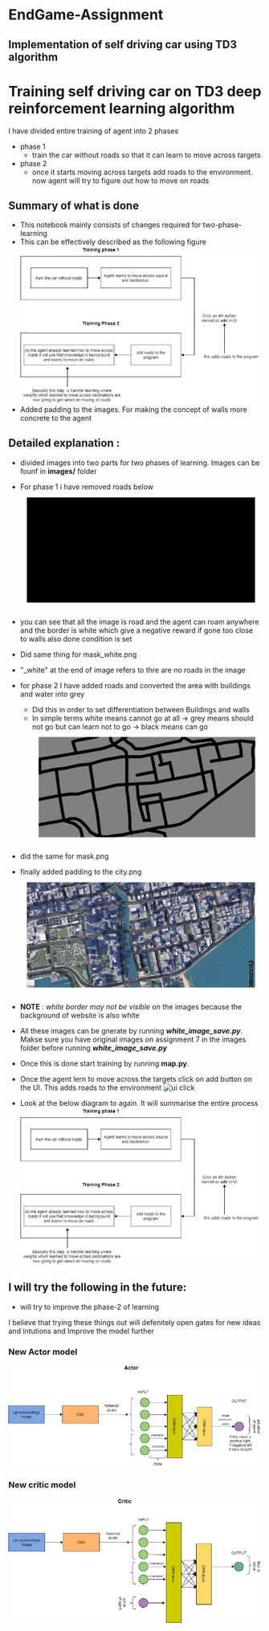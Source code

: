 # EndGame-Assignment

## Implementation of self driving car using TD3 algorithm

# Training self driving car on TD3 deep reinforcement learning algorithm 
I have divided entire training of agent into 2 phases
- phase 1
    - train the car without roads so that it can learn to move across targets
- phase 2
    - once it starts moving across targets add roads to the environment. now agent will try to figure out how to move on roads 

## Summary of what is done 
- This notebook mainly consists of changes required for two-phase-learning
- This can be effectively described as the following figure
![trainig](image_pres/training_flow.png)
- Added padding to the images. For making the concept of walls more concrete to the agent


## Detailed explanation :
- divided images into two parts for two phases of learning. Images can be founf in __images/__ folder
- For phase 1 i have removed roads below
![white mask](images/MASK1_white.png)
- you can see that all the image is road and the agent can roam anywhere and the border is white which give a negative reward if gone too close to walls also done condition is set
- Did same thing for mask_white.png
- "\_white" at the end of image refers to thre are no roads in the image
- for phase 2 I have added roads and converted the area with buildings and water into grey 
    - Did this in order to set differentiation between Buildings and walls
    - In simple terms white means cannot go at all -> grey means should not go but can learn not to go -> black means can go 
 ![mask](images/MASK1.png)
 - did the same for mask.png
 - finally added padding to the city.png
 ![city](images/citymap.png)
 - __NOTE__ : _white border may not be visible_ on the images because the background of website is also white
 - All these images can be gnerate by running ___white_image_save.py___. Makse sure you have original images on assignment 7 in the images folder before running ___white_image_save.py___
 
- Once this is done start training by running __map.py__. 
- Once the agent lern to move across the targets click on add button on the UI. This adds roads to the environment
![ui click](images/ui_click.jpg)
- Look at the below diagram to again. It will summarise the entire process
![trainig](image_pres/training_flow.png)


## I will try the following in the future:
- will try to improve the phase-2 of learning

I believe that trying these things out will defenitely open gates for new ideas and intutions and Improve the model further

 ### New Actor model
 ![actor](image_pres/final_actor.jpg)
 
 ### New critic model
 ![critic](image_pres/final_critic.jpg)
